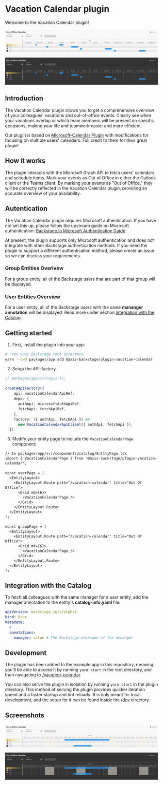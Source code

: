 # Vacation Calendar plugin

Welcome to the Vacation Calendar plugin!

![example 2024](https://github.com/AxisCommunications/backstage-plugins/blob/main/plugins/vacation-calendar/media/2024-example-light.png)
![example 2024](https://github.com/AxisCommunications/backstage-plugins/blob/main/plugins/vacation-calendar/media/2024-example-dark.png)

## Introduction

The Vacation Calendar plugin allows you to get a comprehensive overview of your colleagues' vacations and out-of-office events. Clearly see when your vacations overlap or which team members will be present on specific occasions, making your life and teamwork easier and more efficient.

Our plugin is based on [Microsoft-Calendar Plugin](https://github.com/backstage/community-plugins/tree/main/workspaces/microsoft-calendar/plugins/microsoft-calendar) with modifications for focusing on multiple users' calendars. Full credit to them for their great plugin!

## How it works

The plugin interacts with the Microsoft Graph API to fetch users' calendars and schedule items. Mark your events as Out of Office in either the Outlook client or the Teams client. By marking your events as "Out of Office," they will be correctly reflected in the Vacation Calendar plugin, providing an accurate overview of your availability.

## Autentication

The Vacation Calendar plugin requires Microsoft authentication. If you have not set this up, please follow the upstream guide on Microsoft authentication: [Backstage.io Microsoft Authentication Guide](https://backstage.io/docs/auth/microsoft/provider/).

At present, the plugin supports only Microsoft authentication and does not integrate with other Backstage authentication methods. If you need the plugin to support a different authentication method, please create an issue so we can discuss your requirements.

### Group Entities Overivew

For a group entity, all of the Backstage users that are part of that group will be displayed.

### User Entities Overview

For a user entity, all of the Backstage users with the same **mananger annotation** will be displayed. Read more under section [Integration with the Catalog](#integration-with-the-catalog).

## Getting started

1. First, install the plugin into your app:

```bash
# From your Backstage root directory
yarn --cwd packages/app add @axis-backstage/plugin-vacation-calendar
```

2. Setup the API-factory.

```ts
// packages/app/src/apis.ts:

createApiFactory({
    api: vacationCalendarApiRef,
    deps: {
      authApi: microsoftAuthApiRef,
      fetchApi: fetchApiRef,
    },
    factory: ({ authApi, fetchApi }) =>
      new VacationCalendarApiClient({ authApi, fetchApi }),
  }),

```

3. Modify your entity page to include the `VacationCalendarPage` component:

```tsx
// In packages/app/src/components/catalog/EntityPage.tsx
import { VacationCalendarPage } from '@axis-backstage/plugin-vacation-calendar';

const userPage = (
  <EntityLayout>
    <EntityLayout.Route path="/vacation-calendar" title="Out Of Office">
      <Grid md={6}>
        <VacationCalendarPage />
      </Grid>
    </EntityLayout.Route>
  </EntityLayout>
);

const groupPage = (
  <EntityLayout>
    <EntityLayout.Route path="/vacation-calendar" title="Out Of Office">
      <Grid md={6}>
        <VacationCalendarPage />
      </Grid>
    </EntityLayout.Route>
  </EntityLayout>
);
```

## Integration with the Catalog

To fetch all colleagues with the same manager for a user entity, add the manager annotation to the entity's **catalog-info.yaml** file:

```yaml
apiVersion: backstage.io/v1alpha1
kind: User
metadata:
  # ...
  annotations:
    manager: value # The Backstage username of the mananger
```

## Development

The plugin has been added to the example app in this repository, meaning you'll be able to access it by running `yarn start` in the root directory, and then navigating to [/vacation-calendar](http://localhost:3000/vacation-calendar).

You can also serve the plugin in isolation by running `yarn start` in the plugin directory.
This method of serving the plugin provides quicker iteration speed and a faster startup and hot reloads.
It is only meant for local development, and the setup for it can be found inside the [/dev](./dev) directory.

## Screenshots

![example april](https://github.com/AxisCommunications/backstage-plugins/blob/main/plugins/vacation-calendar/media/april-example-light.png)
![example april](https://github.com/AxisCommunications/backstage-plugins/blob/main/plugins/vacation-calendar/media/april-example-dark.png)
